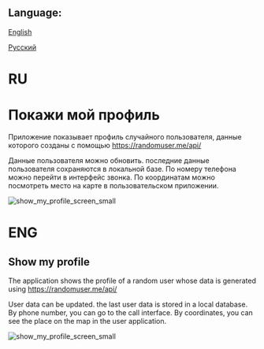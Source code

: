 ## Language:
[English](https://github.com/l0w0l-Y/show-my-profile-2022#eng)

[Русский](https://github.com/l0w0l-Y/show-my-profile-2022#ru)
# RU
# Покажи мой профиль
Приложение показывает профиль случайного пользователя, данные которого созданы с помощью https://randomuser.me/api/

Данные пользователя можно обновить. последние данные пользователя сохраняются в локальной базе. По номеру телефона можно перейти в интерфейс звонка. По координатам можно посмотреть место на карте в пользовательском приложении.

![show_my_profile_screen_small](https://user-images.githubusercontent.com/79462005/159905011-24f6e8e0-feee-4336-bca7-3bdfa451562f.png)

# ENG
## Show my profile
The application shows the profile of a random user whose data is generated using https://randomuser.me/api/

User data can be updated. the last user data is stored in a local database. By phone number, you can go to the call interface. By coordinates, you can see the place on the map in the user application.

![show_my_profile_screen_small](https://user-images.githubusercontent.com/79462005/159905011-24f6e8e0-feee-4336-bca7-3bdfa451562f.png)
